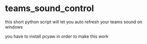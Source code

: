 # teams_sound_control

this short python script will let you auto refresh your teams sound on windows 

you have to install pcyaw in order to make this work
